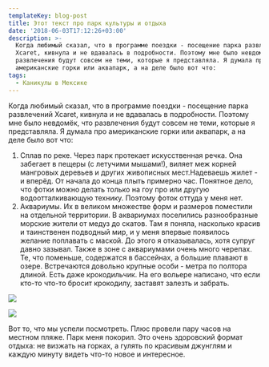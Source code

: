 ```yaml
---
templateKey: blog-post
title: Этот текст про парк культуры и отдыха
date: '2018-06-03T17:12:26+03:00'
description: >-
  Когда любимый сказал, что в программе поездки - посещение парка развлечений
  Xcaret, кивнула и не вдавалась в подробности. Поэтому мне было невдомёк, что
  развлечения будут совсем не теми, которые я представляла. Я думала про
  американские горки или аквапарк, а на деле было вот что:
tags:
  - Каникулы в Мексике
---
```

Когда любимый сказал, что в программе поездки - посещение парка развлечений Xcaret,  кивнула и не вдавалась в подробности. Поэтому мне было невдомёк, что развлечения будут совсем не теми, которые я представляла. Я думала про американские горки или аквапарк, а на деле было вот что:

1. Сплав по реке. Через парк протекает искусственная речка. Она забегает в пещеры (с летучими мышами!), виляет меж корней мангровых деревьев и других живописных мест.Надеваешь жилет - и вперёд. От начала до конца плыть примерно час. Понятное дело, что фотки можно делать только на гоу про или другую водоотталкивающую технику. Поэтому фоток оттуда у меня нет.
2. Аквариумы. Их в великом множестве форм и размеров поместили на отдельной территории. В аквариумах поселились разнообразные морские жители от медуз до скатов. Там я поняла, насколько красив и таинственен подводный мир, и у меня впервые появилось желание поплавать с маской. До этого я отказывалась, хотя супруг давно зазывал. Также в зоне с аквариумами очень много черепах. Те, что поменьше, содержатся в бассейнах, а большие плавают в озере. Встречаются довольно крупные особи - метра по полтора длиной. Есть даже крокодильчик. На его вольере написано, что если кто-то что-то бросит крокодилу, заставят залезть и забрать.

![](/img/187812_original.jpg)

![](/img/187904_original.jpg)

Вот то, что мы успели посмотреть. Плюс провели пару часов на местном пляже. Парк меня покорил. Это очень здоровский формат отдыха: не визжать на горках, а гулять по красивым джунглям и каждую минуту видеть что-то новое и интересное.
